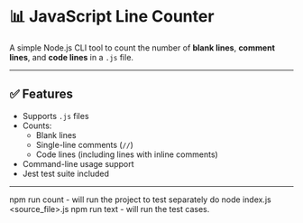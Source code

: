 
# 📊 JavaScript Line Counter

A simple Node.js CLI tool to count the number of **blank lines**, **comment lines**, and **code lines** in a `.js` file.

---

## ✅ Features

- Supports `.js` files
- Counts:
  - Blank lines
  - Single-line comments (`//`)
  - Code lines (including lines with inline comments)
- Command-line usage support
- Jest test suite included

---

npm run count - will run the project to test separately do node index.js <source_file>.js
npm run text - will run the test cases.